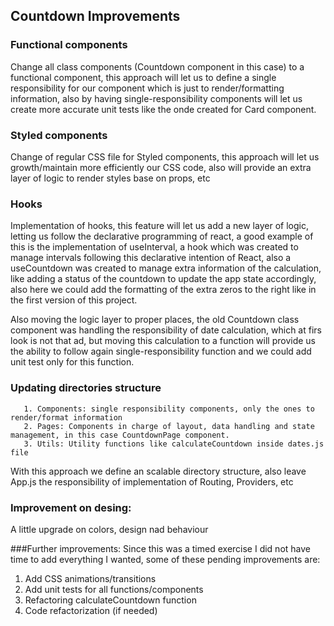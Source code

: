 ## Countdown Improvements

### Functional components
Change all class components (Countdown component in this case) to a functional component, this approach will let us to define a single responsibility for our component which is just to render/formatting information, also by having single-responsibility components will let us create more accurate unit tests like the onde created for Card component.

### Styled components
Change of regular CSS file for Styled components, this approach will let us growth/maintain more efficiently our CSS code, also will provide an extra layer of logic to render styles base on props, etc

### Hooks
 Implementation of hooks, this feature will let us add a new layer of logic, letting us follow the declarative programming of react, a good example of this
 is the implementation of useInterval, a hook which was created to manage intervals following this declarative intention of React, also a useCountdown was created to manage extra information of the calculation, like adding a status of the countdown to update the app state accordingly,
 also here we could add the formatting of the extra zeros to the right like in the first version of this project.

Also moving the logic layer to proper places, the old Countdown class component was handling the responsibility of date calculation, which at firs look is not that ad, but moving this calculation
to a function will provide us the ability to follow again single-responsibility function and we could add unit test only for this function.

### Updating directories structure

       1. Components: single responsibility components, only the ones to render/format information
       2. Pages: Components in charge of layout, data handling and state management, in this case CountdownPage component.
       3. Utils: Utility functions like calculateCountdown inside dates.js file

   With this approach we define an scalable directory structure, also leave App.js the responsibility of implementation of Routing, Providers, etc 
   

### Improvement on desing:
A little upgrade on colors, design nad behaviour 


###Further improvements:
Since this was a timed exercise I did not have time to add everything I wanted, some of these pending improvements are:
       
1. Add CSS animations/transitions
2. Add unit tests for all functions/components
3. Refactoring calculateCountdown function
4. Code refactorization (if needed)


